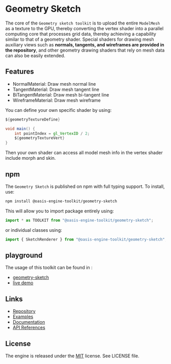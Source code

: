 # Geometry Sketch

The core of the `Geometry sketch toolkit` is to upload the entire `ModelMesh` as a texture to the GPU, thereby converting
the vertex shader into a parallel computing core that processes grid data, thereby achieving a capability similar to
that of a geometry shader. Special shaders for drawing mesh auxiliary views such as **normals, tangents, and wireframes
are provided in the repository**, and other geometry drawing shaders that rely on mesh data can also be easily extended.

## Features

- NormalMaterial: Draw mesh normal line
- TangentMaterial: Draw mesh tangent line
- BiTangentMaterial: Draw mesh bi-tangent line
- WireframeMaterial: Draw mesh wireframe

You can define your own specific shader by using:
```glsl
${geometryTextureDefine}

void main() {
    int pointIndex = gl_VertexID / 2;
    ${geometryTextureVert}
}
```
Then your own shader can access all model mesh info in the vertex shader include morph and skin.

## npm

The `Geometry Sketch` is published on npm with full typing support. To install, use:

```sh
npm install @oasis-engine-toolkit/geometry-sketch
```

This will allow you to import package entirely using:

```javascript
import * as TOOLKIT from "@oasis-engine-toolkit/geometry-sketch";
```

or individual classes using:

```javascript
import { SketchRenderer } from "@oasis-engine-toolkit/geometry-sketch";
```

## playground

The usage of this toolkit can be found in :

- [geometry-sketch](https://github.com/ant-galaxy/oasis-engine.github.io/blob/main/playground/geometry-sketch.ts)
- [live demo](https://oasisengine.cn/#/examples/latest/geometry-sketch)

## Links

- [Repository](https://github.com/galacean/engine-toolkit)
- [Examples](https://oasisengine.cn/#/examples/latest/skeleton-viewer)
- [Documentation](https://oasisengine.cn/#/docs/latest/cn/install)
- [API References](https://oasisengine.cn/#/api/latest/core)

## License

The engine is released under the [MIT](https://opensource.org/licenses/MIT) license. See LICENSE file.